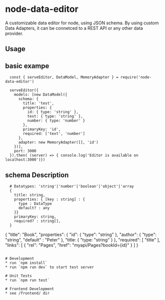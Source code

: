 # node-data-editor
A customizable data editor for node, using JSON schema. By using custom Data Adapters, it can be connetced to a REST API or any other data provider.

## Usage

## basic exampe

```
  const { serveEditor, DataModel, MemoryAdapter } = require('node-data-editor')

  serveEditor({
    models: [new DataModel({
      schema: {
        title: 'test',
        properties: {
          id: { type: 'string' },
          text: { type: 'string' },
          number: { type: 'number' }
        },
        primaryKey: 'id',
        required: ['text', 'number']
      },
      adapter: new MemoryAdapter([], 'id')
    })],
    port: 3000
  }).then( (server) => { console.log('Editor is available on localhost:3000')})
```

## schema Description

```
  # Datatypes: 'string'|'number'|'boolean'|'object'|'array
  {
    title: string,
    properties: { [key : string] : {
      type : DataType
      default? : any
    }}
    primaryKey: string,
    required? : string[],
  }
```
{
  "title": "Book",
  "properties": {
    "id": {
      "type": "string"
    },
    "author": {
      "type": "string",
      "default" : "Peter"
    },
    "title: {
      "type: "string"
    }
  },
  "required": [
    "title"
  ],
  "links": [
    {
      "rel": "Pages",
      "href": "myapi/Pages?bookId={id}"
    }
  ]
}
```

# Development
* run `npm install`
* run `npm run dev` to start test server

# Unit Tests
* run `npm run test`

# Frontend Development
* see /frontend/ dir